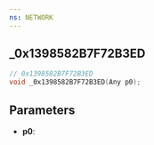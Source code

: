 ```yaml
---
ns: NETWORK
---
```

## _0x1398582B7F72B3ED

```c
// 0x1398582B7F72B3ED
void _0x1398582B7F72B3ED(Any p0);
```


## Parameters
* **p0**: 

